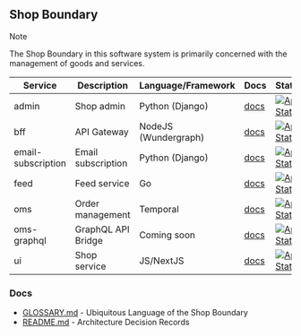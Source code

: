 ## Shop Boundary

> [!NOTE]
> The Shop Boundary in this software system is primarily concerned with the management of goods and services.

| Service            | Description        | Language/Framework   | Docs                                   | Status                                                                                                                                                                        |
|--------------------|--------------------|----------------------|----------------------------------------|-------------------------------------------------------------------------------------------------------------------------------------------------------------------------------|
| admin              | Shop admin         | Python (Django)      | [docs](./admin/README.md)              | [![App Status](https://argo.shortlink.best/api/badge?name=shortlink-admin&revision=true)](https://argo.shortlink.best/applications/shortlink-admin)                           |
| bff                | API Gateway        | NodeJS (Wundergraph) | [docs](./gateway/README.md)            | [![App Status](https://argo.shortlink.best/api/badge?name=shortlink-shop-gateway&revision=true)](https://argo.shortlink.best/applications/shortlink-shop-gateway)             |
| email-subscription | Email subscription | Python (Django)      | [docs](./email-subscription/README.md) | [![App Status](https://argo.shortlink.best/api/badge?name=shortlink-email-subscription&revision=true)](https://argo.shortlink.best/applications/shortlink-email-subscription) |
| feed               | Feed service       | Go                   | [docs](./feed/README.md)               | [![App Status](https://argo.shortlink.best/api/badge?name=shortlink-feed&revision=true)](https://argo.shortlink.best/applications/shortlink-feed)                             |
| oms                | Order management   | Temporal             | [docs](./oms/README.md)                | [![App Status](https://argo.shortlink.best/api/badge?name=shortlink-oms&revision=true)](https://argo.shortlink.best/applications/shortlink-oms)                               |
| oms-graphql        | GraphQL API Bridge | Coming soon          | [docs](./oms-graphql/README.md)        | [![App Status](https://argo.shortlink.best/api/badge?name=shortlink-oms-graphql&revision=true)](https://argo.shortlink.best/applications/shortlink-oms-graphql)               |
| ui                 | Shop service       | JS/NextJS            | [docs](./ui/README.md)                 | [![App Status](https://argo.shortlink.best/api/badge?name=shortlink-shop-ui&revision=true)](https://argo.shortlink.best/applications/shortlink-shop-ui)                       |

### Docs

- [GLOSSARY.md](./GLOSSARY.md) - Ubiquitous Language of the Shop Boundary
- [README.md](./docs/ADR/README.md) - Architecture Decision Records
